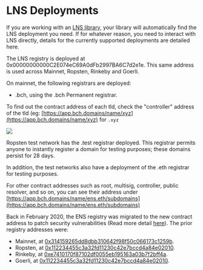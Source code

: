 # LNS Deployments

If you are working with an [LNS library](dapp-developer-guide/lns-libraries.md), your library will automatically find the LNS deployment you need. If for whatever reason, you need to interact with LNS directly, details for the currently supported deployments are detailed here.

The LNS registry is deployed at 0x00000000000C2E074eC69A0dFb2997BA6C7d2e1e. This same address is used across Mainnet, Ropsten, Rinkeby and Goerli.

On mainnet, the following registrars are deployed:

* .bch, using the .bch Permanent registrar.

To find out the contract address of each tld, check the "controller" address of the tld \(eg: [https://app.bch.domains/name/xyz](https://app.bch.domains/name/xyz) for `.xyz`

![](.gitbook/assets/screenshot-2021-05-19-at-17.54.17.png)

Ropsten test network has the .test registrar deployed. This registrar permits anyone to instantly register a domain for testing purposes; these domains persist for 28 days.

In addition, the test networks also have a deployment of the .eth registrar for testing purposes.

For other contract addresses such as root, multisig, controller, public resolver, and so on, you can see their address under [https://app.bch.domains/name/ens.eth/subdomains](https://app.bch.domains/name/ens.eth/subdomains)

Back in February 2020, the ENS registry was migrated to the new contract address to patch security vulnerabilities \(Read more detail [here](ens-migration-february-2020/technical-description.md)\). The prior registry addresses were:

* Mainnet, at [0x314159265dd8dbb310642f98f50c066173c1259b](https://etherscan.io/address/0x314159265dd8dbb310642f98f50c066173c1259b#code).
* Ropsten, at [0x112234455c3a32fd11230c42e7bccd4a84e02010](https://ropsten.etherscan.io/address/0x112234455c3a32fd11230c42e7bccd4a84e02010).
* Rinkeby, at [0xe7410170f87102df0055eb195163a03b7f2bff4a](https://rinkeby.etherscan.io/address/0xe7410170f87102df0055eb195163a03b7f2bff4a).
* Goerli, at [0x112234455c3a32fd11230c42e7bccd4a84e02010](https://goerli.etherscan.io/address/0x112234455c3a32fd11230c42e7bccd4a84e02010).

